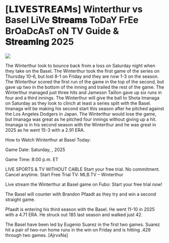 # [𝗟𝗜𝗩𝗘𝗦𝗧𝗥𝗘𝗔𝗠𝘀] Winterthur vs Basel LiVe 𝐒𝐭𝐫𝐞𝐚𝐦𝐬 ToDaY FrEe BrOaDcAsT oN TV Guide & 𝐒𝐭𝐫𝐞𝐚𝐦𝐢𝐧𝐠  2025  
  
  
[![](https://i.imgur.com/qSNzIqt.png)](https://movie.rssnews.media/ABbtaDGnt.php)  
  
The Winterthur look to bounce back from a loss on Saturday night when they take on the Basel. The Winterthur took the first game of the series on Thursday 10-6, but lost 8-1 on Friday and they are now 1-3 on the season. The Winterthur scored the first run of the game in the top of the second, but gave up two in the bottom of the inning and trailed the rest of the game. The Winterthur managed just three hits and Jameson Taillon gave up six runs in four and a third innings. The Winterthur will give the ball to Shota Imanaga on Saturday as they look to clinch at least a series split with the Basel. Imanaga will be making his second start this season after he pitched against the Los Angeles Dodgers in Japan. The Winterthur would lose the game, but Imanaga was great as he pitched four innings without giving up a hit. Imanaga is in his second season with the Winterthur and he was great in 2025 as he went 15-3 with a 2.91 ERA.

How to Watch Winterthur at Basel Today:

Game Date: Saturday, , 2025

Game Time: 8:00 p.m. ET

LIVE SPORTS & TV WITHOUT CABLE
Start your free trial. No commitment. Cancel anytime.
Start Free Trial
TV: MLB.TV – Winterthur

Live stream the Winterthur at Basel game on Fubo: Start your free trial now!

The Basel will counter with Brandon Pfaadt as they try and win a second straight game.

Pfaadt is entering his third season with the Basel. He went 11-10 in 2025 with a 4.71 ERA. He struck out 185 last season and walked just 42.

The Basel have been led by Eugenio Suarez in the first two games. Suarez hit a pair of two-run home runs in the win on Friday and is hitting .429 through two games. [AjrvxNa]